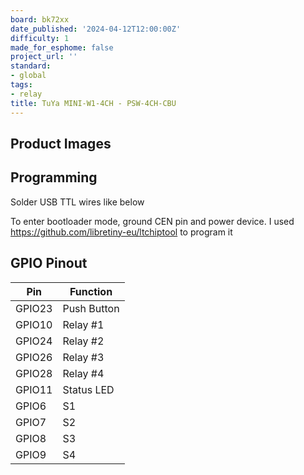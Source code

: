 ```yaml
---
board: bk72xx
date_published: '2024-04-12T12:00:00Z'
difficulty: 1
made_for_esphome: false
project_url: ''
standard:
- global
tags:
- relay
title: TuYa MINI-W1-4CH - PSW-4CH-CBU
---
```


## Product Images

## Programming

Solder USB TTL wires like below

To enter bootloader mode, ground CEN pin and power device. I used https://github.com/libretiny-eu/ltchiptool to program it

## GPIO Pinout

| Pin    | Function    |
|--------|-------------|
| GPIO23 | Push Button |
| GPIO10 | Relay #1    |
| GPIO24 | Relay #2    |
| GPIO26 | Relay #3    |
| GPIO28 | Relay #4    |
| GPIO11 | Status LED  |
| GPIO6  | S1          |
| GPIO7  | S2          |
| GPIO8  | S3          |
| GPIO9  | S4          |